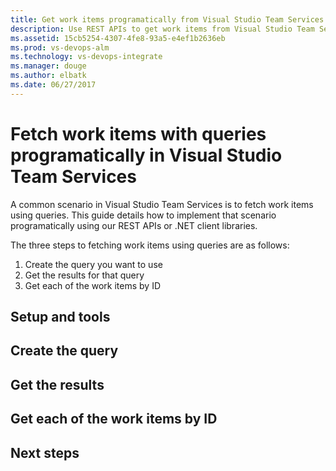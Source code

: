 ```yaml
---
title: Get work items programatically from Visual Studio Team Services
description: Use REST APIs to get work items from Visual Studio Team Services with queries in your own custom apps.
ms.assetid: 15cb5254-4307-4fe8-93a5-e4ef1b2636eb
ms.prod: vs-devops-alm
ms.technology: vs-devops-integrate
ms.manager: douge
ms.author: elbatk
ms.date: 06/27/2017
---
```


# Fetch work items with queries programatically in Visual Studio Team Services

A common scenario in Visual Studio Team Services is to fetch work items using queries. This guide details how to implement that scenario programatically using our REST APIs or .NET client libraries. 

The three steps to fetching work items using queries are as follows:

1. Create the query you want to use
2. Get the results for that query
3. Get each of the work items by ID

## Setup and tools

## Create the query

## Get the results

## Get each of the work items by ID

## Next steps





